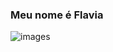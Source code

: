 ### Meu nome é Flavia 


![images](https://github.com/flaviaceslaki/flaviaceslaki/assets/143550693/fc4f0179-81b7-47a3-8427-cf81d5cc08f8)
